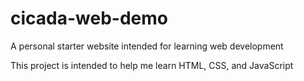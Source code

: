 # cicada-web-demo

A personal starter website intended for learning web development

This project is intended to help me learn HTML, CSS, and JavaScript